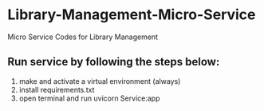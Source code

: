 # Library-Management-Micro-Service
Micro Service Codes for Library Management


## Run service by following the steps below:
1. make and activate a virtual environment (always)
2. install requirements.txt
3. open terminal and run uvicorn Service:app
